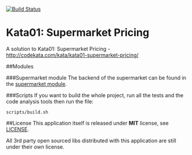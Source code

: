 [![Build Status](https://travis-ci.org/AkiKanellis/kata01-supermarket-pricing.svg?branch=develop)](https://travis-ci.org/AkiKanellis/kata01-supermarket-pricing)
# Kata01: Supermarket Pricing
A solution to Kata01: Supermarket Pricing - http://codekata.com/kata/kata01-supermarket-pricing/

##Modules

###Supermarket module
The backend of the supermarket can be found in the [supermarket module](supermarket).

###Scripts
If you want to build the whole project, run all the tests and the code analysis tools then run the file:

`scripts/build.sh`

##License
This application itself is released under **MIT** license, see [LICENSE](./LICENSE).

All 3rd party open sourced libs distributed with this application are still under their own license.